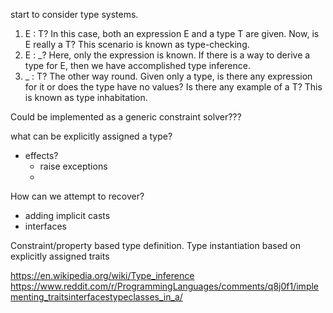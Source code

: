start to consider type systems.

1.  E : T? In this case, both an expression E and a type T are given. Now, is E really a T? This scenario is known as type-checking.
2.  E : _? Here, only the expression is known. If there is a way to derive a type for E, then we have accomplished type inference.
3.  _ : T? The other way round. Given only a type, is there any expression for it or does the type have no values? Is there any example of a T? This is known as type inhabitation.

Could be implemented as a generic constraint solver???

what can be explicitly assigned a type?
* effects?
    * raise exceptions
    * 

How can we attempt to recover?
* adding implicit casts
* interfaces

Constraint/property based type definition. Type instantiation based on explicitly assigned traits

https://en.wikipedia.org/wiki/Type_inference
https://www.reddit.com/r/ProgrammingLanguages/comments/q8j0f1/implementing_traitsinterfacestypeclasses_in_a/
